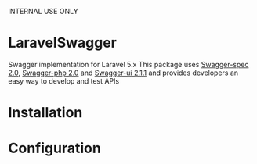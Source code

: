 INTERNAL USE ONLY

# LaravelSwagger
Swagger implementation for Laravel 5.x
This package uses [Swagger-spec 2.0](https://github.com/swagger-api/swagger-spec),  [Swagger-php 2.0](https://github.com/zircote/swagger-php/tree/2.x) and [Swagger-ui 2.1.1](https://github.com/swagger-api/swagger-ui/tree/v2.1.1) and provides developers an easy way to develop and test APIs
# Installation
# Configuration
